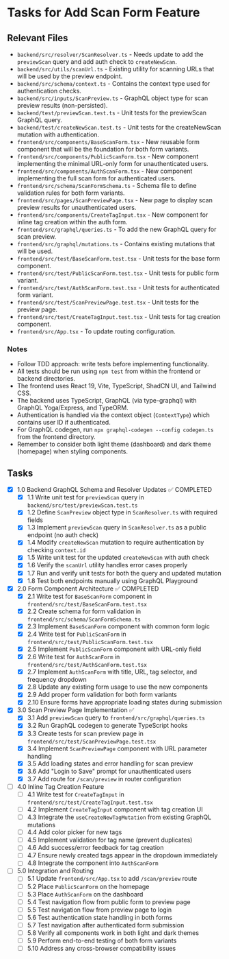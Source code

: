 # Tasks for Add Scan Form Feature

## Relevant Files

- `backend/src/resolver/ScanResolver.ts` - Needs update to add the `previewScan` query and add auth check to `createNewScan`.
- `backend/src/utils/scanUrl.ts` - Existing utility for scanning URLs that will be used by the preview endpoint.
- `backend/src/schema/context.ts` - Contains the context type used for authentication checks.
- `backend/src/inputs/ScanPreview.ts` - GraphQL object type for scan preview results (non-persisted).
- `backend/test/previewScan.test.ts` - Unit tests for the previewScan GraphQL query.
- `backend/test/createNewScan.test.ts` - Unit tests for the createNewScan mutation with authentication.
- `frontend/src/components/BaseScanForm.tsx` - New reusable form component that will be the foundation for both form variants.
- `frontend/src/components/PublicScanForm.tsx` - New component implementing the minimal URL-only form for unauthenticated users.
- `frontend/src/components/AuthScanForm.tsx` - New component implementing the full scan form for authenticated users.
- `frontend/src/schema/ScanFormSchema.ts` - Schema file to define validation rules for both form variants.
- `frontend/src/pages/ScanPreviewPage.tsx` - New page to display scan preview results for unauthenticated users.
- `frontend/src/components/CreateTagInput.tsx` - New component for inline tag creation within the auth form.
- `frontend/src/graphql/queries.ts` - To add the new GraphQL query for scan preview.
- `frontend/src/graphql/mutations.ts` - Contains existing mutations that will be used.
- `frontend/src/test/BaseScanForm.test.tsx` - Unit tests for the base form component.
- `frontend/src/test/PublicScanForm.test.tsx` - Unit tests for public form variant.
- `frontend/src/test/AuthScanForm.test.tsx` - Unit tests for authenticated form variant.
- `frontend/src/test/ScanPreviewPage.test.tsx` - Unit tests for the preview page.
- `frontend/src/test/CreateTagInput.test.tsx` - Unit tests for tag creation component.
- `frontend/src/App.tsx` - To update routing configuration.

### Notes

- Follow TDD approach: write tests before implementing functionality.
- All tests should be run using `npm test` from within the frontend or backend directories.
- The frontend uses React 19, Vite, TypeScript, ShadCN UI, and Tailwind CSS.
- The backend uses TypeScript, GraphQL (via type-graphql) with GraphQL Yoga/Express, and TypeORM.
- Authentication is handled via the context object (`ContextType`) which contains user ID if authenticated.
- For GraphQL codegen, run `npx graphql-codegen --config codegen.ts` from the frontend directory.
- Remember to consider both light theme (dashboard) and dark theme (homepage) when styling components.

## Tasks

- [x] 1.0 Backend GraphQL Schema and Resolver Updates ✅ COMPLETED
  - [x] 1.1 Write unit test for `previewScan` query in `backend/src/test/previewScan.test.ts`
  - [x] 1.2 Define `ScanPreview` object type in `ScanResolver.ts` with required fields
  - [x] 1.3 Implement `previewScan` query in `ScanResolver.ts` as a public endpoint (no auth check)
  - [x] 1.4 Modify `createNewScan` mutation to require authentication by checking `context.id`
  - [x] 1.5 Write unit test for the updated `createNewScan` with auth check
  - [x] 1.6 Verify the `scanUrl` utility handles error cases properly
  - [x] 1.7 Run and verify unit tests for both the query and updated mutation
  - [x] 1.8 Test both endpoints manually using GraphQL Playground

- [x] 2.0 Form Component Architecture ✅ COMPLETED
  - [x] 2.1 Write test for `BaseScanForm` component in `frontend/src/test/BaseScanForm.test.tsx`
  - [x] 2.2 Create schema for form validation in `frontend/src/schema/ScanFormSchema.ts`
  - [x] 2.3 Implement `BaseScanForm` component with common form logic
  - [x] 2.4 Write test for `PublicScanForm` in `frontend/src/test/PublicScanForm.test.tsx`
  - [x] 2.5 Implement `PublicScanForm` component with URL-only field
  - [x] 2.6 Write test for `AuthScanForm` in `frontend/src/test/AuthScanForm.test.tsx`
  - [x] 2.7 Implement `AuthScanForm` with title, URL, tag selector, and frequency dropdown
  - [x] 2.8 Update any existing form usage to use the new components
  - [x] 2.9 Add proper form validation for both form variants
  - [x] 2.10 Ensure forms have appropriate loading states during submission

- [x] 3.0 Scan Preview Page Implementation ✅
  - [x] 3.1 Add `previewScan` query to `frontend/src/graphql/queries.ts`
  - [x] 3.2 Run GraphQL codegen to generate TypeScript hooks
  - [x] 3.3 Create tests for scan preview page in `frontend/src/test/ScanPreviewPage.test.tsx`
  - [x] 3.4 Implement `ScanPreviewPage` component with URL parameter handling
  - [x] 3.5 Add loading states and error handling for scan preview
  - [x] 3.6 Add "Login to Save" prompt for unauthenticated users
  - [x] 3.7 Add route for `/scan/preview` in router configuration

- [ ] 4.0 Inline Tag Creation Feature
  - [ ] 4.1 Write test for `CreateTagInput` in `frontend/src/test/CreateTagInput.test.tsx`
  - [ ] 4.2 Implement `CreateTagInput` component with tag creation UI
  - [ ] 4.3 Integrate the `useCreateNewTagMutation` from existing GraphQL mutations
  - [ ] 4.4 Add color picker for new tags
  - [ ] 4.5 Implement validation for tag name (prevent duplicates)
  - [ ] 4.6 Add success/error feedback for tag creation
  - [ ] 4.7 Ensure newly created tags appear in the dropdown immediately
  - [ ] 4.8 Integrate the component into `AuthScanForm`

- [ ] 5.0 Integration and Routing
  - [ ] 5.1 Update `frontend/src/App.tsx` to add `/scan/preview` route
  - [ ] 5.2 Place `PublicScanForm` on the homepage
  - [ ] 5.3 Place `AuthScanForm` on the dashboard
  - [ ] 5.4 Test navigation flow from public form to preview page
  - [ ] 5.5 Test navigation flow from preview page to login
  - [ ] 5.6 Test authentication state handling in both forms
  - [ ] 5.7 Test navigation after authenticated form submission
  - [ ] 5.8 Verify all components work in both light and dark themes
  - [ ] 5.9 Perform end-to-end testing of both form variants
  - [ ] 5.10 Address any cross-browser compatibility issues 
